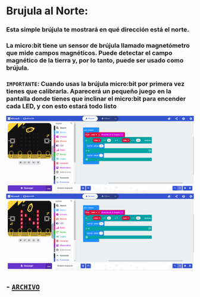 # Brujula al Norte: 
### Esta simple brújula te mostrará en qué dirección está el norte.
### La micro:bit tiene un sensor de brújula llamado magnetómetro que mide campos magnéticos. Puede detectar el campo magnético de la tierra y, por lo tanto, puede ser usado como brújula.
### `IMPORTANTE`: Cuando usas la brújula micro:bit por primera vez tienes que calibrarla. Aparecerá un pequeño juego en la pantalla donde tienes que inclinar el micro:bit para encender cada LED, y con esto estará todo listo
![image](b4-a.png)
![image](b4-b.png)

## - [`ARCHIVO`](microbit-Modulo4-Ampliación.hex)
